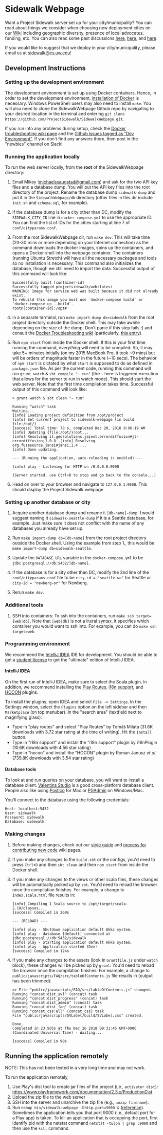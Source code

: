 # Sidewalk Webpage
Want a Project Sidewalk server set up for your city/municipality? You can read about things we consider when choosing new deployment cities on our [Wiki](https://github.com/ProjectSidewalk/SidewalkWebpage/wiki/Considerations-when-Preparing-for-and-Deploying-to-New-Cities) including geographic diversity, presence of local advocates, funding, etc. You can also read some past discussions [here](https://github.com/ProjectSidewalk/SidewalkWebpage/issues/1379), [here](https://github.com/ProjectSidewalk/SidewalkWebpage/issues/1626), and [here](https://github.com/ProjectSidewalk/SidewalkWebpage/issues/281). 

If you would like to suggest that we deploy in your city/municipality, please email us at sidewalk@cs.uw.edu!

## Development Instructions

### Setting up the development environment
The development environment is set up using Docker containers. Hence, in order to set the development environment, [installation of Docker](https://www.docker.com/get-started) is necessary. Windows PowerShell users may also need to install `make`. You will also need to clone the SidewalkWebpage Github repo by navigating to your desired location in the terminal and entering `git clone https://github.com/ProjectSidewalk/SidewalkWebpage.git`.

If you run into any problems during setup, check the [Docker troubleshooting wiki page](https://github.com/ProjectSidewalk/SidewalkWebpage/wiki/Docker-Troubleshooting) and the [Github issues tagged as "Dev Environment"](https://github.com/ProjectSidewalk/SidewalkWebpage/issues?utf8=%E2%9C%93&q=is%3Aissue+label%3A%22Dev+Environment%22+). If you don't find any answers there, then post in the "newbies" channel on Slack!

### Running the application locally
To run the web server locally, from the **root** of the SidewalkWebpage directory:

1. Email Mikey (michaelssaugstad@gmail.com) and ask for the two API key files and a database dump. You will put the API key files into the root directory of the project. Rename the database dump `sidewalk-dump` and put it in the `SidewalkWebpage/db` directory (other files in this dir include `init.sh` and `schema.sql`, for example).

1. If the database dump is for a city other than DC, modify the `SIDEWALK_CITY_ID` line in `docker-compose.yml` to use the appropriate ID. You can find the list of IDs for the cities starting at line 7 of `conf/cityparams.conf`.

1. From the root SidewalkWebpage dir, run `make dev`. This will take time (20-30 mins or more depending on your Internet connection) as the command downloads the docker images, spins up the containers, and opens a Docker shell into the webpage container. The containers (running Ubuntu Stretch) will have all the necessary packages and tools so no installation is necessary. This command also initializes the database, though we still need to import the data. Successful output of this command will look like:

    ```
    Successfully built [container-id]
    Successfully tagged projectsidewalk/web:latest
    WARNING: Image for service web was built because it did not already exist. 
    To rebuild this image you must use `docker-compose build` or `docker-compose up --build`.
    root@[container-id]:/opt#
    ```

1. In a separate terminal, run `make import-dump db=sidewalk` from the root project directory outside the Docker shell. This may take awhile depending on the size of the dump. Don't panic if this step fails :) and consult the [Docker Troubleshooting wiki](https://github.com/ProjectSidewalk/SidewalkWebpage/wiki/Docker-Troubleshooting) (particularly, [this entry](https://github.com/ProjectSidewalk/SidewalkWebpage/wiki/Docker-Troubleshooting#running-make-import-dump-dbsidewalk-fails)).

1. Run `npm start` from inside the Docker shell. If this is your first time running the command, *everything* will need to be compiled. So, it may take 5+ minutes initially (on my 2015 MacBook Pro, it took ~9 mins) but will be orders of magnitude faster in the future (~10 secs). The behavior of `npm start` is dictated by what `start` is supposed to do as defined in `package.json` file. As per the current code, running this command will run `grunt watch` & `sbt compile "~ run"` (the `~` here is triggered execution that allows for the server to run in watch mode). This should start the web server. Note that the first time compilation takes time. Successful output of this command will look like:

    ```
    > grunt watch & sbt clean "~ run"

    Running "watch" task
    Waiting...
    [info] Loading project definition from /opt/project
    [info] Set current project to sidewalk-webpage (in build file:/opt/)
    [success] Total time: 78 s, completed Dec 20, 2018 8:06:19 AM
    [info] Updating {file:/opt/}root...
    [info] Resolving it.geosolutions.jaiext.errordiffusion#jt-errordiffusion;1.0.8 .[info] Resolving org.fusesource.jansi#jansi;1.4 ...
    [info] Done updating.

    --- (Running the application, auto-reloading is enabled) ---

    [info] play - Listening for HTTP on /0.0.0.0:9000

    (Server started, use Ctrl+D to stop and go back to the console...)
    ```

1. Head on over to your browser and navigate to `127.0.0.1:9000`. This should display the Project Sidewalk webpage.

### Setting up another database or city
1. Acquire another database dump and rename it `[db-name]-dump`. I would suggest naming it `sidewalk-seattle-dump` if it is a Seattle database, for example. Just make sure it does not conflict with the name of any databases you already have set up.

1. Run `make import-dump db=[db-name]` from the root project directory outside the Docker shell. Using the example from step 1., this would be `make import-dump db=sidewalk-seattle`.

1. Update the `DATABASE_URL` variable in the `docker-compose.yml` to be `jdbc:postgresql://db:5432/[db-name]`.

1. If the database is for a city other than DC, modify the 2nd line of the `conf/cityparams.conf` file to be `city-id = "seattle-wa"` for Seattle or `city-id = "newberg-or"` for Newberg.

1. Rerun `make dev`.

### Additional tools
1. SSH into containers: To ssh into the containers, run `make ssh target=[web|db]`. Note that `[web|db]` is not a literal syntax, it specifies which container you would want to ssh into. For example, you can do `make ssh target=web`.

### Programming environment
We recommend the [IntelliJ IDEA](https://www.jetbrains.com/idea/) IDE for development. You should be able to get a [student license](https://www.jetbrains.com/student/) to get the "ultimate" edition of IntelliJ IDEA. 

#### IntelliJ IDEA
On the first run of IntelliJ IDEA, make sure to select the Scala plugin. In addition, we recommend installing the [Play Routes](https://plugins.jetbrains.com/plugin/10053-play-routes/), [i18n support](https://plugins.jetbrains.com/plugin/12981-i18n-support/), and [HOCON](https://plugins.jetbrains.com/plugin/10481-hocon) plugins. 

To install the plugins, open IDEA and select `File -> Settings`. In the Settings window, select the `Plugins` option on the left sidebar and then `Marketplace` (on top menubar). In the "search area" (textfield next to magnifying glass):
- Type in "play routes" and select "Play Routes" by Tomáš Milata (31.6K downloads with 3.72 star rating at the time of writing). Hit the `Install` button.
- Type in "i18n support" and install the "i18n support" plugin by i18nPlugin (10.6K downloads with 4.56 star rating)
- Type in "hocon" and install the "HOCON" plugin by Roman Janusz *et al.* (739.8K downloads with 3.54 star rating)

#### Database tools
To look at and run queries on your database, you will want to install a database client. [Valentina Studio](https://www.valentina-db.com/en/valentina-studio-overview) is a good cross-platform database client. People also like using [Postico](https://eggerapps.at/postico/) for Mac or [PGAdmin](https://www.pgadmin.org/download/) on Windows/Mac.

You'll connect to the database using the following credentials:
```
Host: localhost:5432
User: sidewalk
Password: sidewalk
Database: sidewalk
```

### Making changes
1. Before making changes, check out our [style guide](https://github.com/ProjectSidewalk/SidewalkWebpage/wiki/Style-Guide) and [process for contributing new code](https://github.com/ProjectSidewalk/SidewalkWebpage/wiki/Process-for-contributing-new-code) wiki pages.

1. If you make any changes to the `build.sbt` or the configs, you'd need to press `Ctrl+D` and then `sbt clean` and then `npm start` from inside the Docker shell.

1. If you make any changes to the views or other scala files, these changes will be automatically picked up by `sbt`. You'd need to reload the browser once the compilation finishes. For example, a change to `index.scala.html` file results in:

    ```
    [info] Compiling 1 Scala source to /opt/target/scala-2.10/classes...
    [success] Compiled in 260s

    --- (RELOAD) ---

    [info] play - Shutdown application default Akka system.
    [info] play - database [default] connected at jdbc:postgresql://db:5432/sidewalk
    [info] play - Starting application default Akka system.
    [info] play - Application started (Dev)
    [success] Compiled in 124s
    ```

1. If you make any changes to the assets (look in `Gruntfile.js` under `watch` block), these changes will be picked up by `grunt`. You'd need to reload the browser once the compilation finishes. For example, a change to `public/javascripts/FAQ/src/tableOfContents.js` file results in (output has been trimmed):

    ```
    >> File "public/javascripts/FAQ/src/tableOfContents.js" changed.
    Running "concat:dist_svl" (concat) task
    Running "concat:dist_progress" (concat) task
    Running "concat:dist_admin" (concat) task
    Running "concat:dist_faq" (concat) task
    Running "concat_css:all" (concat_css) task
    File "public/javascripts/SVLabel/build/SVLabel.css" created.

    Done.
    Completed in 23.905s at Thu Dec 20 2018 09:31:45 GMT+0000 (Coordinated Universal Time) - Waiting...

    [success] Compiled in 90s
    ```

## Running the application remotely
NOTE: This has not been tested in a very long time and may not work.

To run the application remotely,

1. Use Play's dist tool to create jar files of the project (i,e., `activator dist`): https://www.playframework.com/documentation/2.3.x/ProductionDist
1. Upload the zip file to the web server
1. SSH into the server and unarchive the zip file (e.g., `unzip filename`).
1. Run `nohup bin/sidewalk-webpage -Dhttp.port=9000 &` ([reference](http://alvinalexander.com/scala/play-framework-deploying-application-production-server)). Sometimes the application tells you that port 9000 (i.e., default port for a Play app) is taken. To kill an application that is occupying the port, first identify pid with the netstat command `netstat -tulpn | grep :9000` and then use the `kill` command.
